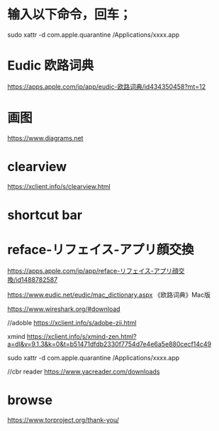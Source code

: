 # 输入以下命令，回车；
sudo xattr -d com.apple.quarantine /Applications/xxxx.app


# Eudic 欧路词‪典
https://apps.apple.com/jp/app/eudic-欧路词典/id434350458?mt=12

# 画图
https://www.diagrams.net

# clearview
https://xclient.info/s/clearview.html

# shortcut bar


# reface-リフェイス-アプリ顔交換
https://apps.apple.com/jp/app/reface-リフェイス-アプリ顔交換/id1488782587

https://www.eudic.net/eudic/mac_dictionary.aspx
《欧路词典》Mac版 

https://www.wireshark.org/#download

//adoble
https://xclient.info/s/adobe-zii.html

xmind
https://xclient.info/s/xmind-zen.html?a=dl&v=9.1.3&k=0&t=b51471dfdb2330f7754d7e4e6a5e880cecf14c49


sudo xattr -d com.apple.quarantine /Applications/xxxx.app

//cbr reader
https://www.yacreader.com/downloads

# browse
https://www.torproject.org/thank-you/
